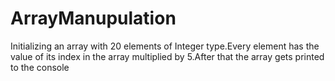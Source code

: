 # ArrayManupulation
Initializing an array with 20 elements of Integer type.Every element has the value of its index in the array multiplied by 5.After that the array gets printed to the console
